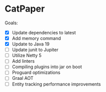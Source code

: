 # CatPaper

Goals:

- [x] Update dependencies to latest
- [x] Add memory command
- [x] Update to Java 19
- [ ] Update junit to Jupiter
- [ ] Utilize Netty 5
- [ ] Add linters
- [ ] Compiling plugins into jar on boot
- [ ] Proguard optimizations
- [ ] Graal AOT
- [ ] Entity tracking performance improvements

